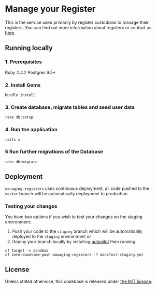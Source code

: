 # Manage your Register

This is the service used primarily by register custodians to manage their registers. You can find out more information about registers or contact us [here](https://registers.cloudapps.digital/).

## Running locally

### 1. Prerequisites
Ruby 2.4.2
Postgres 9.5+

### 2. Install Gems
`bundle install`

### 3. Create database, migrate tables and seed user data
`rake db:setup`

### 4. Run the application
`rails s`

### 5 Run further migrations of the Database
`rake db:migrate`

## Deployment
`managing-registers` uses continuous deployment, all code pushed to the `master` branch will be automatically deployment to production.
### Testing your changes
You have two options if you wish to test your changes on the staging environment:
1. Push your code to the `staging` branch which will be automatically deployed to the `staging` environment *or*
1. Deploy your branch locally by installing [autopilot](https://github.com/contraband/autopilot) then running: 
``` 
cf target -s sandbox
cf zero-downtime-push managing-registers -f manifest-staging.yml
```


## License

Unless stated otherwise, this codebase is released under [the MIT
license](./LICENSE).
